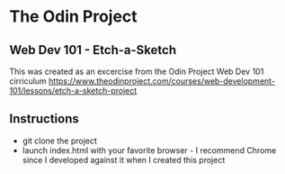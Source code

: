 # The Odin Project
## Web Dev 101 - Etch-a-Sketch
This was created as an excercise from the Odin Project Web Dev 101 cirriculum
https://www.theodinproject.com/courses/web-development-101/lessons/etch-a-sketch-project

## Instructions
* git clone the project
* launch index.html with your favorite browser - I recommend Chrome since I developed against it when I created this project
